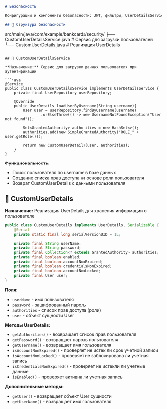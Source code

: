 ```markdown
# Безопасность

Конфигурации и компоненты безопасности: JWT, фильтры, UserDetailsService.

## 📁 Структура безопасности

```
src/main/java/com/example/bankcards/security/
├── CustomUserDetailsService.java    # Сервис для загрузки пользователей
└── CustomUserDetails.java          # Реализация UserDetails
```

## 👤 CustomUserDetailsService

**Назначение:** Сервис для загрузки данных пользователя при аутентификации

```java
@Service
public class CustomUserDetailsService implements UserDetailsService {
    private final UserRepository userRepository;

    @Override
    public UserDetails loadUserByUsername(String username){
        User user = userRepository.findByUsername(username)
                .orElseThrow(() -> new UsernameNotFoundException("User not found"));

        Set<GrantedAuthority> authorities = new HashSet<>();
        authorities.add(new SimpleGrantedAuthority("ROLE_" + user.getRole()));

        return new CustomUserDetails(user, authorities);
    }
}
```

**Функциональность:**
- Поиск пользователя по username в базе данных
- Создание списка прав доступа на основе роли пользователя
- Возврат CustomUserDetails с данными пользователя

## 🔐 CustomUserDetails

**Назначение:** Реализация UserDetails для хранения информации о пользователе

```java
public class CustomUserDetails implements UserDetails, Serializable {
    @Serial
    private static final long serialVersionUID = 1L;

    private final String userName;
    private final String password;
    private final Collection<? extends GrantedAuthority> authorities;
    private final boolean enabled;
    private final boolean accountNonExpired;
    private final boolean credentialsNonExpired;
    private final boolean accountNonLocked;
    private final User user;
}
```

**Поля:**
- `userName` - имя пользователя
- `password` - зашифрованный пароль
- `authorities` - список прав доступа (роли)
- `user` - объект сущности User

**Методы UserDetails:**
- `getAuthorities()` - возвращает список прав пользователя
- `getPassword()` - возвращает пароль пользователя
- `getUsername()` - возвращает имя пользователя
- `isAccountNonExpired()` - проверяет не истек ли срок учетной записи
- `isAccountNonLocked()` - проверяет не заблокирована ли учетная запись
- `isCredentialsNonExpired()` - проверяет не истекли ли учетные данные
- `isEnabled()` - проверяет активна ли учетная запись

**Дополнительные методы:**
- `getUser()` - возвращает объект User сущности
- `getUserName()` - возвращает имя пользователя
```